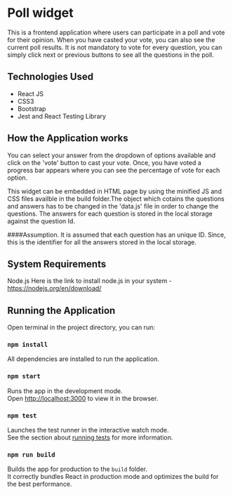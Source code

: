 # Poll widget
 This is a frontend application where users can participate in a poll and vote for their opinion. When you have casted your vote, you can also see the current poll results. It is not mandatory to vote for every question, you can simply click next or previous buttons to see all the questions in the poll.

## Technologies Used
- React JS
- CSS3
- Bootstrap
- Jest and React Testing Library

## How the Application works
You can select your answer from the dropdown of options available and click on the 'vote' button to cast your vote. Once, you have voted a progress bar appears where you can see the percentage of vote for each option.

This widget can be embedded in HTML page by using the minified JS and CSS files availble in the build folder.The object which cotains the questions and answers has to be changed in the 'data.js' file in order to change the questions. The answers for each  question is stored in the local storage against the question Id.

####Assumption.
It is assumed that each question has an unique ID. Since, this is the identifier for all the answers stored in the local storage.

## System Requirements
Node.js
Here is the link to install node.js in your system - https://nodejs.org/en/download/
## Running the Application
Open terminal in the project directory, you can run:

### `npm install`
All dependencies are installed to run the application.

### `npm start`
Runs the app in the development mode.\
Open [http://localhost:3000](http://localhost:3000) to view it in the browser.

### `npm test`
Launches the test runner in the interactive watch mode.\
See the section about [running tests](https://facebook.github.io/create-react-app/docs/running-tests) for more information.

### `npm run build`
Builds the app for production to the `build` folder.\
It correctly bundles React in production mode and optimizes the build for the best performance.